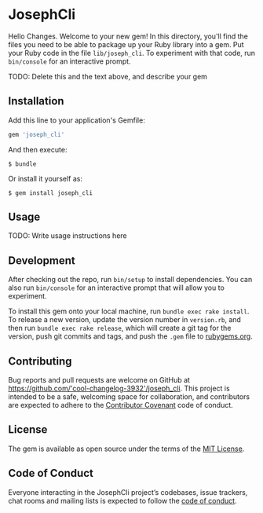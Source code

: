# JosephCli
Hello Changes.
Welcome to your new gem! In this directory, you'll find the files you need to be able to package up your Ruby library into a gem. Put your Ruby code in the file `lib/joseph_cli`. To experiment with that code, run `bin/console` for an interactive prompt.

TODO: Delete this and the text above, and describe your gem

## Installation

Add this line to your application's Gemfile:

```ruby
gem 'joseph_cli'
```

And then execute:

    $ bundle

Or install it yourself as:

    $ gem install joseph_cli

## Usage

TODO: Write usage instructions here

## Development

After checking out the repo, run `bin/setup` to install dependencies. You can also run `bin/console` for an interactive prompt that will allow you to experiment.

To install this gem onto your local machine, run `bundle exec rake install`. To release a new version, update the version number in `version.rb`, and then run `bundle exec rake release`, which will create a git tag for the version, push git commits and tags, and push the `.gem` file to [rubygems.org](https://rubygems.org).

## Contributing

Bug reports and pull requests are welcome on GitHub at https://github.com/'cool-changelog-3932'/joseph_cli. This project is intended to be a safe, welcoming space for collaboration, and contributors are expected to adhere to the [Contributor Covenant](http://contributor-covenant.org) code of conduct.

## License

The gem is available as open source under the terms of the [MIT License](https://opensource.org/licenses/MIT).

## Code of Conduct

Everyone interacting in the JosephCli project’s codebases, issue trackers, chat rooms and mailing lists is expected to follow the [code of conduct](https://github.com/'cool-changelog-3932'/joseph_cli/blob/master/CODE_OF_CONDUCT.md).
